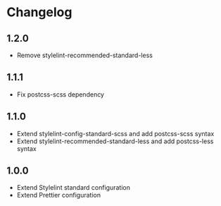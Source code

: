 # Changelog

## 1.2.0

- Remove stylelint-recommended-standard-less

## 1.1.1

- Fix postcss-scss dependency

## 1.1.0

- Extend stylelint-config-standard-scss and add postcss-scss syntax
- Extend stylelint-recommended-standard-less and add postcss-less syntax

## 1.0.0

- Extend Stylelint standard configuration
- Extend Prettier configuration
